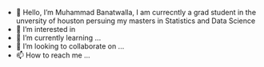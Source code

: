 - 👋 Hello, I’m Muhammad Banatwalla, I am currecntly a grad student in the unversity of houston persuing my masters in Statistics and Data Science
- 👀 I’m interested in 
- 🌱 I’m currently learning ...
- 💞️ I’m looking to collaborate on ...
- 📫 How to reach me ...

<!---
banatwallam5/banatwallam5 is a ✨ special ✨ repository because its `README.md` (this file) appears on your GitHub profile.
You can click the Preview link to take a look at your changes.
--->
